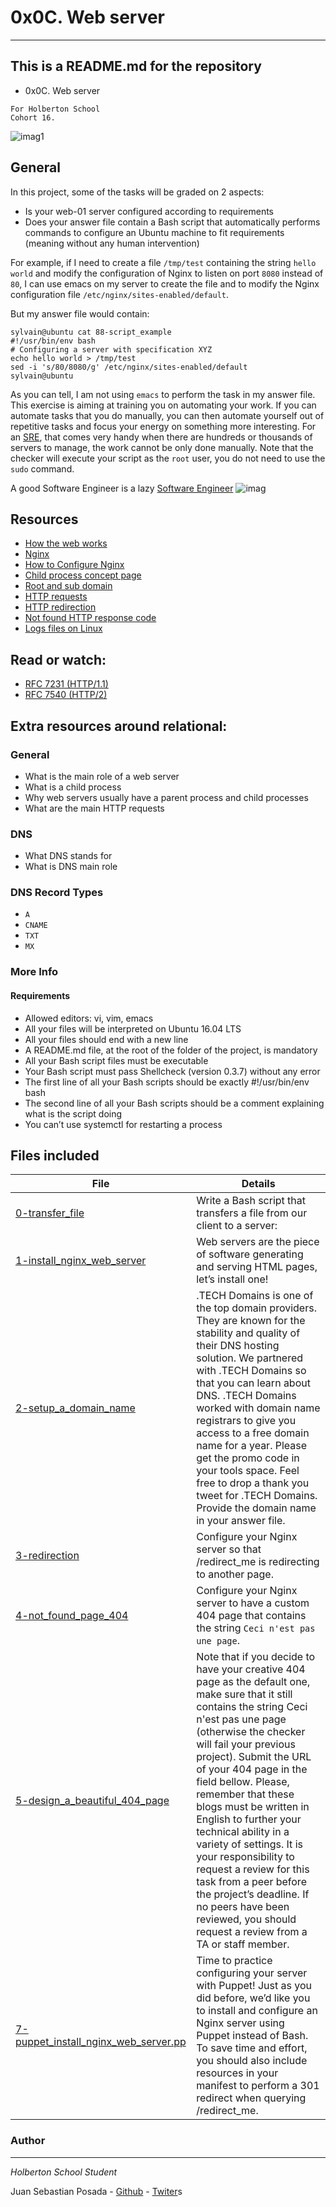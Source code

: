 # 0x0C. Web server
***
## This is a README.md for the repository
* 0x0C. Web server
```
For Holberton School
Cohort 16.
```
![imag1](https://s3.amazonaws.com/intranet-projects-files/holbertonschool-sysadmin_devops/266/8Gu52Qv.png)
## General
In this project, some of the tasks will be graded on 2 aspects:

* Is your web-01 server configured according to requirements
* Does your answer file contain a Bash script that automatically performs commands to configure an Ubuntu machine to fit requirements (meaning without any human intervention)

For example, if I need to create a file `/tmp/test` containing the string `hello world` and modify the configuration of Nginx to listen on port `8080` instead of `80`, I can use emacs on my server to create the file and to modify the Nginx configuration file `/etc/nginx/sites-enabled/default`.

But my answer file would contain:
```
sylvain@ubuntu cat 88-script_example
#!/usr/bin/env bash
# Configuring a server with specification XYZ
echo hello world > /tmp/test
sed -i 's/80/8080/g' /etc/nginx/sites-enabled/default
sylvain@ubuntu
```
As you can tell, I am not using `emacs` to perform the task in my answer file. This exercise is aiming at training you on automating your work. If you can automate tasks that you do manually, you can then automate yourself out of repetitive tasks and focus your energy on something more interesting. For an [SRE](https://www.atlassian.com/incident-management/devops/sre), that comes very handy when there are hundreds or thousands of servers to manage, the work cannot be only done manually. Note that the checker will execute your script as the `root` user, you do not need to use the `sudo` command.

A good Software Engineer is a lazy [Software Engineer](https://www.techwell.com/techwell-insights/2013/12/why-best-programmers-are-lazy-and-act-dumb)
![imag](https://s3.amazonaws.com/intranet-projects-files/holbertonschool-sysadmin_devops/266/82VsYEC.jpg)

## Resources
* [How the web works](https://developer.mozilla.org/en-US/docs/Learn/Getting_started_with_the_web/How_the_Web_works)
* [Nginx](https://en.wikipedia.org/wiki/Nginx)
* [How to Configure Nginx](https://www.digitalocean.com/community/tutorials/how-to-set-up-nginx-server-blocks-virtual-hosts-on-ubuntu-16-04)
* [Child process concept page]()
* [Root and sub domain](https://landingi.com/help/domains-vs-subdomains/)
* [HTTP requests](https://www.tutorialspoint.com/http/http_methods.htm)
* [HTTP redirection](https://moz.com/learn/seo/redirection)
* [Not found HTTP response code](https://en.wikipedia.org/wiki/HTTP_404)
* [Logs files on Linux](https://www.cyberciti.biz/faq/ubuntu-linux-gnome-system-log-viewer/)

## Read or watch:
* [RFC 7231 (HTTP/1.1)](https://datatracker.ietf.org/doc/html/rfc7231)
* [RFC 7540 (HTTP/2)](https://datatracker.ietf.org/doc/html/rfc7540)

## Extra resources around relational:

### General
* What is the main role of a web server
* What is a child process
* Why web servers usually have a parent process and child processes
* What are the main HTTP requests

### DNS
* What DNS stands for
* What is DNS main role

### DNS Record Types
* `A`
* `CNAME`
* `TXT`
* `MX`

### More Info

#### Requirements

* Allowed editors: vi, vim, emacs
* All your files will be interpreted on Ubuntu 16.04 LTS
* All your files should end with a new line
* A README.md file, at the root of the folder of the project, is mandatory
* All your Bash script files must be executable
* Your Bash script must pass Shellcheck (version 0.3.7) without any error
* The first line of all your Bash scripts should be exactly #!/usr/bin/env bash
* The second line of all your Bash scripts should be a comment explaining what is the script doing
* You can’t use systemctl for restarting a process

## Files included

| File                 | Details                                    |
|--------------------- | ------------------------------------------ |
| [0-transfer_file]() |	Write a Bash script that transfers a file from our client to a server:  |
| [1-install_nginx_web_server]() | Web servers are the piece of software generating and serving HTML pages, let’s install one!	       |
| [2-setup_a_domain_name]() | .TECH Domains is one of the top domain providers. They are known for the stability and quality of their DNS hosting solution. We partnered with .TECH Domains so that you can learn about DNS. .TECH Domains worked with domain name registrars to give you access to a free domain name for a year. Please get the promo code in your tools space. Feel free to drop a thank you tweet for .TECH Domains. Provide the domain name in your answer file.	       |
| [3-redirection]() |	Configure your Nginx server so that /redirect_me is redirecting to another page.       |
| [4-not_found_page_404]() |Configure your Nginx server to have a custom 404 page that contains the string `Ceci n'est pas une page`.	       |
| [5-design_a_beautiful_404_page]() |Note that if you decide to have your creative 404 page as the default one, make sure that it still contains the string Ceci n'est pas une page (otherwise the checker will fail your previous project). Submit the URL of your 404 page in the field bellow. Please, remember that these blogs must be written in English to further your technical ability in a variety of settings. It is your responsibility to request a review for this task from a peer before the project’s deadline. If no peers have been reviewed, you should request a review from a TA or staff member.	       |
| [7-puppet_install_nginx_web_server.pp]() |Time to practice configuring your server with Puppet! Just as you did before, we’d like you to install and configure an Nginx server using Puppet instead of Bash. To save time and effort, you should also include resources in your manifest to perform a 301 redirect when querying /redirect_me.	       |



### Author
***
*Holberton School Student*

Juan Sebastian Posada  - [Github](https://github.com/Juansepo13) - [Twiter](https://twitter.com/@JuanSeb35904130)s